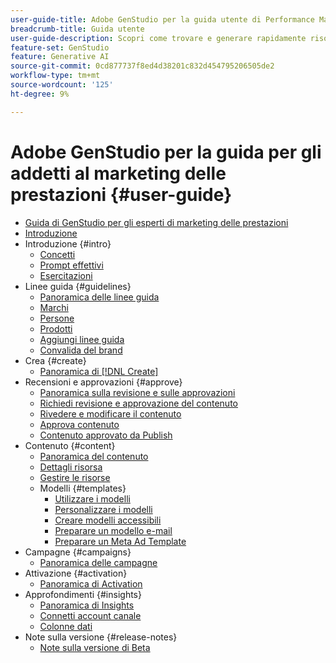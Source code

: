 ```yaml
---
user-guide-title: Adobe GenStudio per la guida utente di Performance Marketing
breadcrumb-title: Guida utente
user-guide-description: Scopri come trovare e generare rapidamente risorse sul brand, creare varianti e ottimizzare le esperienze in base a informazioni approfondite sulle prestazioni dei contenuti in tempo reale.
feature-set: GenStudio
feature: Generative AI
source-git-commit: 0cd877737f8ed4d38201c832d454795206505de2
workflow-type: tm+mt
source-wordcount: '125'
ht-degree: 9%

---
```



# Adobe GenStudio per la guida per gli addetti al marketing delle prestazioni {#user-guide}

+ [Guida di GenStudio per gli esperti di marketing delle prestazioni](home.md)
+ [Introduzione](get-started.md)
+ Introduzione {#intro}
   + [Concetti](concepts.md)
   + [Prompt effettivi](effective-prompts.md)
   + [Esercitazioni](https://experienceleague.adobe.com/docs/genstudio/learning/tutorials.html)
+ Linee guida {#guidelines}
   + [Panoramica delle linee guida](guidelines/overview.md)
   + [Marchi](guidelines/brands.md)
   + [Persone](guidelines/personas.md)
   + [Prodotti](guidelines/products.md)
   + [Aggiungi linee guida](guidelines/add-guidelines.md)
   + [Convalida del brand](guidelines/brand-validation.md)
+ Crea {#create}
   + [Panoramica di [!DNL Create]](create/overview.md)
+ Recensioni e approvazioni {#approve}
   + [Panoramica sulla revisione e sulle approvazioni](approvals/overview.md)
   + [Richiedi revisione e approvazione del contenuto](approvals/request-review.md)
   + [Rivedere e modificare il contenuto](approvals/review-and-edit.md)
   + [Approva contenuto](approvals/approve-content.md)
   + [Contenuto approvato da Publish](approvals/publish-content.md)
+ Contenuto {#content}
   + [Panoramica del contenuto](content/overview.md)
   + [Dettagli risorsa](content/asset-details.md)
   + [Gestire le risorse](content/manage-assets.md)
   + Modelli {#templates}
      + [Utilizzare i modelli](content/use-templates.md)
      + [Personalizzare i modelli](content/customize-template.md)
      + [Creare modelli accessibili](content/accessibility-for-templates.md)
      + [Preparare un modello e-mail](content/email-template.md)
      + [Preparare un Meta Ad Template](content/meta-template.md)
+ Campagne {#campaigns}
   + [Panoramica delle campagne](campaigns/overview.md)
+ Attivazione {#activation}
   + [Panoramica di Activation](activation/overview.md)
+ Approfondimenti {#insights}
   + [Panoramica di Insights](insights/overview.md)
   + [Connetti account canale](insights/connect-channel.md)
   + [Colonne dati](insights/data-columns.md)
+ Note sulla versione {#release-notes}
   + [Note sulla versione di Beta](beta-release-notes.md)


